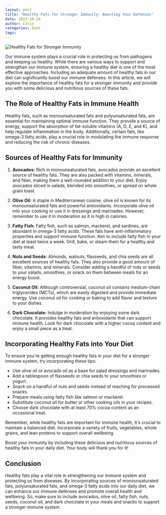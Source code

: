 ```yaml
---
layout: post
title: "Healthy Fats for Stronger Immunity: Boosting Your Defenses"
date: 2023-10-24
author: Colin
categories: Diet
tags: 
---
```


![Healthy Fats for Stronger Immunity](https://source.unsplash.com/1600x900/?healthy,fats)

Our immune system plays a crucial role in protecting us from pathogens and keeping us healthy. While there are various ways to support and strengthen our immune system, ensuring a healthy diet is one of the most effective approaches. Including an adequate amount of healthy fats in our diet can significantly boost our immune defenses. In this article, we will explore the importance of healthy fats for a stronger immunity and provide you with some delicious and nutritious sources of these fats.

## The Role of Healthy Fats in Immune Health

Healthy fats, such as monounsaturated fats and polyunsaturated fats, are essential for maintaining optimal immune function. They provide a source of energy, support the absorption of fat-soluble vitamins (A, D, E, and K), and help regulate inflammation in the body. Additionally, certain fats, like omega-3 fatty acids, play a crucial role in modulating the immune response and reducing the risk of chronic diseases.

## Sources of Healthy Fats for Immunity

1. **Avocados:** Rich in monounsaturated fats, avocados provide an excellent source of healthy fats. They are also packed with vitamins, minerals, and fiber, making them a well-rounded addition to your diet. Enjoy avocados sliced in salads, blended into smoothies, or spread on whole grain toast.

2. **Olive Oil:** A staple in Mediterranean cuisine, olive oil is known for its monounsaturated fats and powerful antioxidants. Incorporate olive oil into your cooking or use it in dressings and marinades. However, remember to use it in moderation as it is high in calories.

3. **Fatty Fish:** Fatty fish, such as salmon, mackerel, and sardines, are abundant in omega-3 fatty acids. These fats have anti-inflammatory properties and support immune function. Aim to include fatty fish in your diet at least twice a week. Grill, bake, or steam them for a healthy and tasty meal.

4. **Nuts and Seeds:** Almonds, walnuts, flaxseeds, and chia seeds are all excellent sources of healthy fats. They also provide a good amount of fiber, vitamins, and minerals. Consider adding a handful of nuts or seeds to your salads, smoothies, or snack on them between meals for an energy boost.

5. **Coconut Oil:** Although controversial, coconut oil contains medium-chain triglycerides (MCTs), which are easily digested and provide immediate energy. Use coconut oil for cooking or baking to add flavor and texture to your dishes.

6. **Dark Chocolate:** Indulge in moderation by enjoying some dark chocolate. It provides healthy fats and antioxidants that can support immune health. Look for dark chocolate with a higher cocoa content and enjoy a small piece as a treat.

## Incorporating Healthy Fats into Your Diet

To ensure you're getting enough healthy fats in your diet for a stronger immune system, try incorporating these tips:

- Use olive oil or avocado oil as a base for salad dressings and marinades.
- Add a tablespoon of flaxseeds or chia seeds to your smoothies or yogurt.
- Snack on a handful of nuts and seeds instead of reaching for processed snacks.
- Prepare meals using fatty fish like salmon or mackerel.
- Substitute coconut oil for butter or other cooking oils in your recipes.
- Choose dark chocolate with at least 70% cocoa content as an occasional treat.

Remember, while healthy fats are important for immune health, it's crucial to maintain a balanced diet. Incorporate a variety of fruits, vegetables, whole grains, and lean proteins to support overall wellbeing.

Boost your immunity by including these delicious and nutritious sources of healthy fats in your daily diet. Your body will thank you for it!

## Conclusion

Healthy fats play a vital role in strengthening our immune system and protecting us from diseases. By incorporating sources of monounsaturated fats, polyunsaturated fats, and omega-3 fatty acids into our daily diet, we can enhance our immune defenses and promote overall health and wellbeing. So, make sure to include avocados, olive oil, fatty fish, nuts, seeds, coconut oil, and dark chocolate in your meals and snacks to support a stronger immune system.